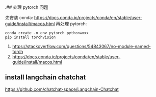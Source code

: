 .## 处理 pytorch 问题

先安装 conda: https://docs.conda.io/projects/conda/en/stable/user-guide/install/macos.html
再处理 pytorch:
```shell
conda create -n env_pytorch python=xxx
pip install torchvision

```

1. https://stackoverflow.com/questions/54843067/no-module-named-torch
2. https://docs.conda.io/projects/conda/en/stable/user-guide/install/macos.html

## install langchain chatchat
https://github.com/chatchat-space/Langchain-Chatchat